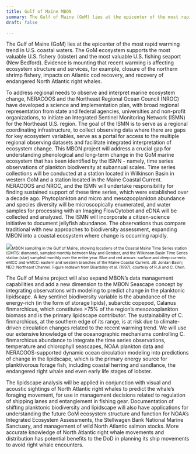 ```yaml
---
title: Gulf of Maine MBON
summary: The Gulf of Maine (GoM) lies at the epicenter of the most rapid warming trend in U.S. coastal waters. The GoM ecosystem supports the most valuable U.S. fishery (lobster) and the most valuable U.S. fishing seaport (New Bedford).
draft: false

---
```

The Gulf of Maine (GoM) lies at the epicenter of the most rapid warming trend in U.S. coastal waters. The GoM ecosystem supports the most valuable U.S. fishery (lobster) and the most valuable U.S. fishing seaport (New Bedford). Evidence is mounting that recent warming is affecting ecosystem structure and services, for example, closure of the northern shrimp fishery, impacts on Atlantic cod recovery, and recovery of endangered North Atlantic right whales.

To address regional needs to observe and interpret marine ecosystem change, NERACOOS and the Northeast Regional Ocean Council (NROC) have developed a science and implementation plan, with broad regional representation from state and federal agencies, universities and non-profit organizations, to initiate an Integrated Sentinel Monitoring Network (ISMN) for the Northeast U.S. region. The goal of the ISMN is to serve as a regional coordinating infrastructure, to collect observing data where there are gaps for key ecosystem variables, serve as a portal for access to the multiple regional observing datasets and facilitate integrated interpretation of ecosystem change. This MBON project will address a crucial gap for understanding phenological and long-term change in the GoM marine ecosystem that has been identified by the ISMN - namely, time series observations of plankton biodiversity at subannual scales. Time series collections will be conducted at a station located in Wilkinson Basin in western GoM and a station located in the Maine Coastal Current. NERACOOS and NROC, and the ISMN will undertake responsibility for finding sustained support of these time series, which were established over a decade ago. Phytoplankton and micro and mesozooplankton abundance and species diversity will be microscopically enumerated, and water samples for processing with an Imaging FlowCytobot and eDNA will be collected and analyzed. The ISMN will incorporate a citizen-science initiative to document jellyfish abundance. The observations thus compare traditional with new approaches to biodiversity assessment, expanding MBON into a coastal ecosystem where change is occurring rapidly.

<img src="gommbon-map.png"><span style="font-size: .75em;">MBON sampling in the Gulf of Maine, showing locations of the Coastal Maine Time Series station (CMTS: diamond), sampled monthly between May and October, and the Wilkinson Basin Time Series station (star) sampled monthly over the entire year. Blue and red arrows: surface and deep currents. eMCC and wMCC: eastern and western branches of the Maine Coastal Current. JB: Jordan Basin; NEC: Northeast Channel. Figure redrawn from Beardsley et al. (1997), courtesy of R.Ji and C. Chen.</span><br>

The Gulf of Maine project will also expand MBON’s data management capabilities and add a new dimension to the MBON Seascape concept by integrating observations with modeling to predict change in the planktonic lipidscape. A key sentinel biodiversity variable is the abundance of the energy-rich (in the form of storage lipids), subarctic copepod, Calanus finmarchicus, which constitutes >75% of the region’s mesozooplankton biomass and is the primary lipidscape contributor. The sustainability of C. finmarchicus, at the southern edge of its range, is at risk due to climate-driven circulation changes related to the recent warming trend. We will use our extensive knowledge of the oceanographic mechanisms controlling C. finmarchicus abundance to integrate the time series observations, temperature and chlorophyll seascapes, NOAA plankton data and NERACOOS-supported dynamic ocean circulation modeling into predictions of change in the lipidscape, which is the primary energy source for planktivorous forage fish, including coastal herring and sandlance, the endangered right whale and even early life stages of lobster.

The lipidscape analysis will be applied in conjunction with visual and acoustic sightings of North Atlantic right whales to predict the whale’s foraging movement, for use in management decisions related to regulation of shipping lanes and entanglement in fishing gear. Documentation of shifting planktonic biodiversity and lipidscape will also have applications for understanding the future GoM ecosystem structure and function for NOAA’s Integrated Ecosystem Assessments, the Stellwagen Bank National Marine Sanctuary, and management of wild North Atlantic salmon stocks. More accurate knowledge of North Atlantic right whale movements and distribution has potential benefits to the DoD in planning its ship movements to avoid right whale encounters.
